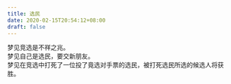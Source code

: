 ```yaml
---
title: 选民
date: 2020-02-15T20:54:12+08:00
draft: false
---
```


梦见竞选是不祥之兆。<br>
梦见自己是选民，要交新朋友。<br>
梦见在竞选中打死了一位投了竟选对手票的选民，被打死选民所选的候选人将获胜。<br>
